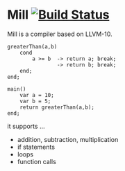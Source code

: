 # Mill [![Build Status](https://travis-ci.org/kper/mill.svg?branch=master)](https://travis-ci.org/kper/mill)

Mill is a compiler based on LLVM-10.

```
greaterThan(a,b) 
	cond 
		a >= b	-> return a; break; 
				-> return b; break; 
	end;
end;

main() 
	var a = 10;
	var b = 5;
	return greaterThan(a,b);
end;
```

it supports ...

* addition, subtraction, multiplication
* if statements
* loops
* function calls
